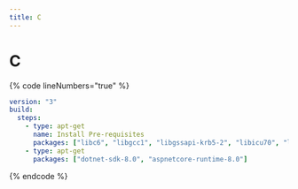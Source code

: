 ```yaml
---
title: C
---
```

# C

{% code lineNumbers="true" %}
```yaml
version: "3"
build:
  steps:
    - type: apt-get
      name: Install Pre-requisites
      packages: ["libc6", "libgcc1", "libgssapi-krb5-2", "libicu70", "liblttng-ust1", "libssl3", "libstdc++6", "libunwind8", "zlib1g"]
    - type: apt-get
      packages: ["dotnet-sdk-8.0", "aspnetcore-runtime-8.0"]
```
{% endcode %}

